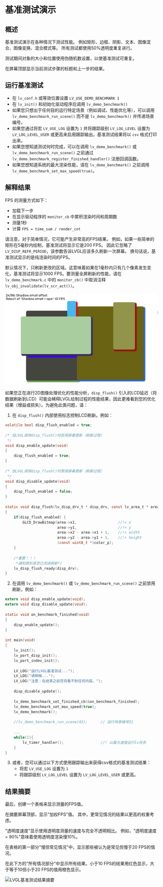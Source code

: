 # 基准测试演示

## 概述

基准测试演示在各种情况下测试性能。
例如矩形、边框、阴影、文本、图像混合、图像变换、混合模式等。
所有测试都使用50%透明度重复进行。

测试期间对象的大小和位置使用伪随机数设置，以使基准测试可重复。

在屏幕顶部显示当前测试步骤的标题和上一步的结果。

## 运行基准测试
- 在 `lv_conf.h` 或等效位置设置 `LV_USE_DEMO_BENCHMARK 1`
- 在 `lv_init()` 和初始化驱动程序后调用 `lv_demo_benchmark()`
- 如果您只想出于任何目的运行特定场景（例如调试、性能优化等），可以调用 `lv_demo_benchmark_run_scene()` 而不是 `lv_demo_benchmark()` 并传递场景编号。
- 如果您通过将宏 `LV_USE_LOG` 设置为 `1` 并将跟踪级别 `LV_LOG_LEVEL` 设置为 `LV_LOG_LEVEL_USER` 或更高来启用跟踪输出，基准测试结果将以 `csv` 格式打印出来。
- 如果您想知道测试何时完成，可以在调用 `lv_demo_benchmark()` 或 `lv_demo_benchmark_run_scene()` 之前通过 `lv_demo_benchmark_register_finished_handler()` 注册回调函数。
- 如果您想知道系统的最大渲染性能，请在 `lv_demo_benchmark()` 之前调用 `lv_demo_benchmark_set_max_speed(true)`。

## 解释结果

FPS 的测量方式如下：
- 加载下一步
- 在显示驱动程序的 `monitor_cb` 中累积渲染时间和周期数
- 测量1秒
- 计算 `FPS = time_sum / render_cnt`

请注意，对于简单情况，它可能产生非常高的FPS结果。
例如，如果一些简单的矩形在5毫秒内绘制，基准测试将显示它是200 FPS。
因此它忽略了 `LV_DISP_REFR_PERIOD`，该参数告诉LVGL应该多久刷新一次屏幕。
换句话说，基准测试显示的是纯渲染时间的FPS。

默认情况下，只刷新更改的区域。这意味着如果在1毫秒内只有几个像素发生变化，基准测试将显示1000 FPS。要测量全屏刷新的性能，请在 `lv_demo_benchmark.c` 中的 `monitor_cb()` 中取消注释 `lv_obj_invalidate(lv_scr_act())`。

![LVGL基准测试运行](screenshot1.png)

如果您正在进行2D图像处理优化的性能分析，`disp_flush()` 引入的LCD延迟（将数据刷新到LCD）可能会稀释LVGL绘制过程的性能结果，因此更难看到您的优化结果（增益或损失）。为避免此类问题，请：

1. 在 `disp_flush()` 内部使用标志控制LCD刷新。例如：

```c
volatile bool disp_flush_enabled = true;

/* 当LVGL调用disp_flush()时启用屏幕更新（刷新过程）
 */
void disp_enable_update(void)
{
    disp_flush_enabled = true;
}

/* 当LVGL调用disp_flush()时禁用屏幕更新（刷新过程）
 */
void disp_disable_update(void)
{
    disp_flush_enabled = false;
}

static void disp_flush(lv_disp_drv_t * disp_drv, const lv_area_t * area, lv_color_t * color_p)
{
    if(disp_flush_enabled) {
        GLCD_DrawBitmap(area->x1,                   //!< x
                        area->y1,                   //!< y
                        area->x2 - area->x1 + 1,    //!< width
                        area->y2 - area->y1 + 1,    //!< height
                        (const uint8_t *)color_p);
    }

    /*重要！！！
     *通知图形库您已完成刷新*/
    lv_disp_flush_ready(disp_drv);
}
```

2. 在调用 `lv_demo_benchmark()` 或 `lv_demo_benchmark_run_scene()` 之前禁用刷新，例如：

```c
extern void disp_enable_update(void);
extern void disp_disable_update(void);

static void on_benchmark_finished(void)
{
    disp_enable_update();
}

int main(void)
{    
    lv_init();
    lv_port_disp_init();
    lv_port_indev_init();

    LV_LOG("运行LVGL基准测试...");
    LV_LOG("请稍候...");
    LV_LOG("注意：在结束之前您将看不到任何内容。");

    disp_disable_update();
    
    lv_demo_benchmark_set_finished_cb(&on_benchmark_finished);
    lv_demo_benchmark_set_max_speed(true);
    lv_demo_benchmark();
    
    //lv_demo_benchmark_run_scene(43);      // 运行场景编号31

    ...
    while(1){
        lv_timer_handler();                 //! 以最大速度运行lv任务
    }
}
```



3. 或者，您可以通过以下方式使用跟踪输出来获得csv格式的基准测试结果：
   - 将宏 `LV_USE_LOG` 设置为 `1`
   - 将跟踪级别 `LV_LOG_LEVEL` 设置为 `LV_LOG_LEVEL_USER` 或更高。




## 结果摘要
最后，创建一个表格来显示测量的FPS值。

在摘要屏幕顶部，显示"加权FPS"值。
其中，更常见情况的结果以更高的权重考虑。

"透明度速度"显示使用透明度测量的速度与完全不透明相比。
例如，"透明度速度 = 90%"意味着使用透明度渲染慢10%。

在表格的第一部分"慢但常见情况"中，显示那些被认为是常见但慢于20 FPS的情况。

在此下方的"所有情况部分"中显示所有结果。小于10 FPS的结果用红色显示，大于等于10但小于20 FPS的值用橙色显示。


![LVGL基准测试结果摘要](https://github.com/lvgl/lvgl/tree/master/demos/benchmark/screenshot2.png?raw=true)
